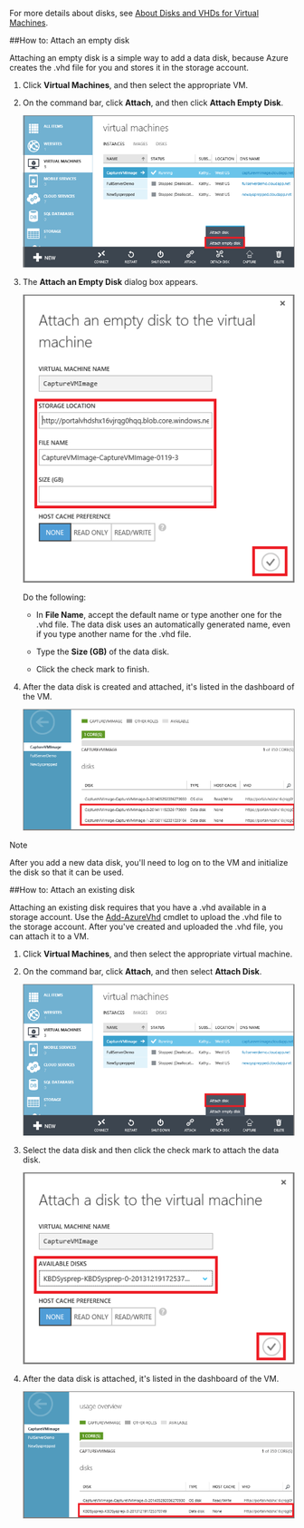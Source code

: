 For more details about disks, see [About Disks and VHDs for Virtual Machines](/documentation/articles/virtual-machines-disks-vhds/).

##<a id="attachempty"></a>How to: Attach an empty disk

Attaching an empty disk is a simple way to add a data disk, because Azure creates the .vhd file for you and stores it in the storage account.

1. Click **Virtual Machines**, and then select the appropriate VM.

2. On the command bar, click **Attach**, and then click **Attach Empty Disk**.

    ![Attach an empty disk](./media/howto-attach-disk-window-linux/AttachEmptyDisk.png)

3. The **Attach an Empty Disk** dialog box appears.

    ![Attach a new empty disk](./media/howto-attach-disk-window-linux/AttachEmptyDetail.png)

    Do the following:

    - In **File Name**, accept the default name or type another one for the .vhd file. The data disk uses an automatically generated name, even if you type another name for the .vhd file.

    - Type the **Size (GB)** of the data disk.

    - Click the check mark to finish.

4. After the data disk is created and attached, it's listed in the dashboard of the VM.

    ![Empty data disk successfully attached](./media/howto-attach-disk-window-linux/AttachEmptySuccess.png)

> [!NOTE]
> After you add a new data disk, you'll need to log on to the VM and initialize the disk so that it can be used. 

##<a id="attachexisting"></a>How to: Attach an existing disk

Attaching an existing disk requires that you have a .vhd available in a storage account. Use the [Add-AzureVhd](https://msdn.microsoft.com/zh-cn/library/azure/dn495173.aspx) cmdlet to upload the .vhd file to the storage account. After you've created and uploaded the .vhd file, you can attach it to a VM.

1. Click **Virtual Machines**, and then select the appropriate virtual machine.

2. On the command bar, click **Attach**, and then select **Attach Disk**.

    ![Attach data disk](./media/howto-attach-disk-window-linux/AttachExistingDisk.png)

3. Select the data disk and then click the check mark to attach the data disk.

    ![Enter data disk details](./media/howto-attach-disk-window-linux/AttachExistingDetail.png)

4. After the data disk is attached, it's listed in the dashboard of the VM.

    ![Data disk successfully attached](./media/howto-attach-disk-window-linux/AttachExistingSuccess.png)
